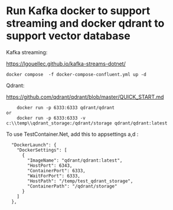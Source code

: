 # Run Kafka docker to support streaming and docker qdrant to support vector database




Kafka streaming:

https://lgouellec.github.io/kafka-streams-dotnet/

```
docker compose  -f docker-compose-confluent.yml up -d
```


Qdrant:

https://github.com/qdrant/qdrant/blob/master/QUICK_START.md
```
    docker run -p 6333:6333 qdrant/qdrant
or
    docker run -p 6333:6333 -v c:\\temp\\qdrant_storage:/qdrant/storage qdrant/qdrant:latest
```
To use TestContainer.Net, add this to appsettings a,d :

```
  "DockerLaunch": {
    "DockerSettings": [
      {
        "ImageName": "qdrant/qdrant:latest",
        "HostPort": 6343,
        "ContainerPort": 6333,
        "WaitForPort": 6333,
        "HostPath": "/temp/test_qdrant_storage",
        "ContainerPath": "/qdrant/storage"
      }
    ]
  },
  ```